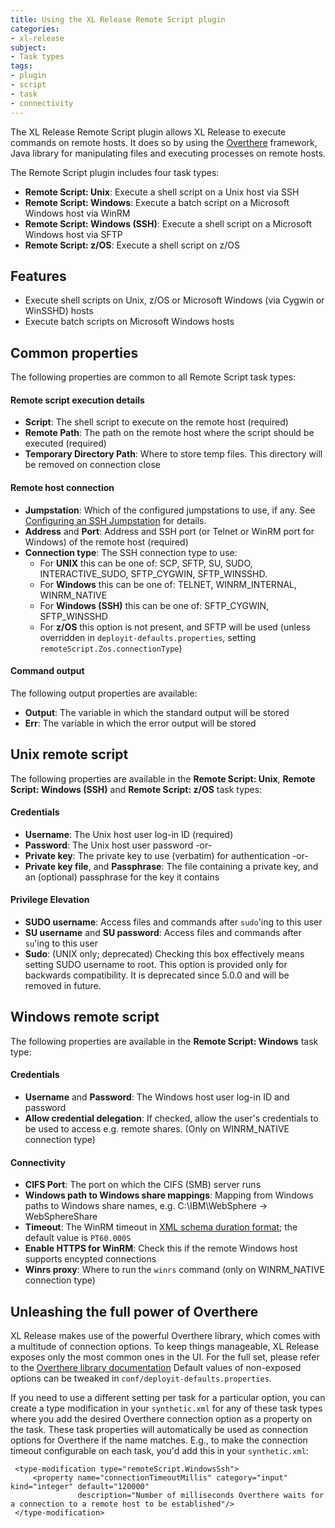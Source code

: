 ```yaml
---
title: Using the XL Release Remote Script plugin
categories:
- xl-release
subject:
- Task types
tags:
- plugin
- script
- task
- connectivity
---
```


The XL Release Remote Script plugin allows XL Release to execute commands on remote hosts. It does so by using the [Overthere](https://github.com/xebialabs/overthere) framework, Java library for manipulating files and executing processes on remote hosts.

The Remote Script plugin includes four task types:

* **Remote Script: Unix**: Execute a shell script on a Unix host via SSH
* **Remote Script: Windows**: Execute a batch script on a Microsoft Windows host via WinRM
* **Remote Script: Windows (SSH)**: Execute a shell script on a Microsoft Windows host via SFTP
* **Remote Script: z/OS**: Execute a shell script on z/OS

## Features

* Execute shell scripts on Unix, z/OS or Microsoft Windows (via Cygwin or WinSSHD) hosts
* Execute batch scripts on Microsoft Windows hosts

## Common properties

The following properties are common to all Remote Script task types:

#### Remote script execution details
* **Script**: The shell script to execute on the remote host (required)
* **Remote Path**: The path on the remote host where the script should be executed (required)
* **Temporary Directory Path**: Where to store temp files. This directory will be removed on connection close

#### Remote host connection
* **Jumpstation**: Which of the configured jumpstations to use, if any. See [Configuring an SSH Jumpstation](configure-a-jumpstation.html) for details.
* **Address** and **Port**: Address and SSH port (or Telnet or WinRM port for Windows) of the remote host (required)
* **Connection type**: The SSH connection type to use:
    - For **UNIX** this can be one of: SCP, SFTP, SU, SUDO, INTERACTIVE_SUDO, SFTP_CYGWIN, SFTP_WINSSHD.
    - For **Windows** this can be one of: TELNET, WINRM_INTERNAL, WINRM_NATIVE
    - For **Windows (SSH)** this can be one of:  SFTP_CYGWIN, SFTP_WINSSHD
    - For **z/OS** this option is not present, and SFTP will be used (unless overridden in `deployit-defaults.properties`, setting `remoteScript.Zos.connectionType`)

#### Command output
The following output properties are available:

* **Output**: The variable in which the standard output will be stored
* **Err**: The variable in which the error output will be stored


## Unix remote script

The following properties are available in the **Remote Script: Unix**, **Remote Script: Windows (SSH)** and **Remote Script: z/OS** task types:

#### Credentials
* **Username**: The Unix host user log-in ID (required)
* **Password**: The Unix host user password -or-
* **Private key**: The private key to use (verbatim) for authentication -or-
* **Private key file**, and **Passphrase**: The file containing a private key, and an (optional) passphrase for the key it contains

#### Privilege Elevation
* **SUDO username**: Access files and commands after `sudo`'ing to this user
* **SU username** and **SU password**: Access files and commands after `su`'ing to this user
* **Sudo**: (UNIX only; deprecated) Checking this box effectively means setting SUDO username to root. This option is provided only for backwards compatibility. It is deprecated since 5.0.0 and will be removed in future.

## Windows remote script

The following properties are available in the **Remote Script: Windows** task type:

#### Credentials
* **Username** and **Password**: The Windows host user log-in ID and password
* **Allow credential delegation**: If checked, allow the user's credentials to be used to access e.g. remote shares. (Only on WINRM_NATIVE connection type)

#### Connectivity
* **CIFS Port**: The port on which the CIFS (SMB) server runs
* **Windows path to Windows share mappings**: Mapping from Windows paths to Windows share names, e.g. C:\IBM\WebSphere -> WebSphereShare
* **Timeout**: The WinRM timeout in [XML schema duration format](http://www.w3.org/TR/xmlschema-2/#isoformats); the default value is `PT60.000S`
* **Enable HTTPS for WinRM**: Check this if the remote Windows host supports encypted connections
* **Winrs proxy**: Where to run the `winrs` command (only on WINRM_NATIVE connection type)


## Unleashing the full power of Overthere
XL Release makes use of the powerful Overthere library, which comes with a multitude of connection options. To keep things manageable, XL Release exposes only the most common ones in the UI. For the full set, please refer to the [Overthere library documentation](https://github.com/xebialabs/overthere/blob/master/README.md) Default values of non-exposed options can be tweaked in `conf/deployit-defaults.properties`.
 
If you need to use a different setting per task for a particular option, you can create a type modification in your `synthetic.xml` for any of these task types where you add the desired Overthere connection option as a property on the task. These task properties will automatically be used as connection options for Overthere if the name matches. E.g., to make the connection timeout configurable on each task, you'd add this in your `synthetic.xml`:


     <type-modification type="remoteScript.WindowsSsh">
         <property name="connectionTimeoutMillis" category="input" kind="integer" default="120000"
                   description="Number of milliseconds Overthere waits for a connection to a remote host to be established"/>
     </type-modification>

